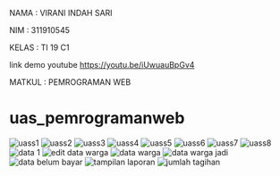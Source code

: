 NAMA : VIRANI INDAH SARI

NIM : 311910545

KELAS : TI 19 C1

link demo youtube https://youtu.be/iUwuauBpGv4

MATKUL : PEMROGRAMAN WEB

# uas_pemrogramanweb
![uass1](https://user-images.githubusercontent.com/57024231/126870253-5248f32d-fb0a-4a2c-9c1c-ccd34dae5ddc.png)
![uass2](https://user-images.githubusercontent.com/57024231/126870263-0c749095-35f0-4de5-a4d5-c8acbbdbfe40.png)
![uass3](https://user-images.githubusercontent.com/57024231/126870278-0eba20d6-880a-4ba4-86fa-5173c1e8aec0.png)
![uass4](https://user-images.githubusercontent.com/57024231/126870288-2767aed9-3e40-4a51-811d-f9f17c5df928.png)
![uass5](https://user-images.githubusercontent.com/57024231/126870300-a1b7caf8-4fb6-4cb6-88cf-5535ef5a7220.png)
![uass6](https://user-images.githubusercontent.com/57024231/126870311-c343e5c6-18a1-4522-a3b7-4db915cd2b06.png)
![uass7](https://user-images.githubusercontent.com/57024231/126870321-d2e1b6eb-0e24-4274-a9a3-c926893a0883.png)
![uass8](https://user-images.githubusercontent.com/57024231/126870322-2f0f50d6-49f1-4340-a21a-936df995ccc0.png)
![data 1](https://user-images.githubusercontent.com/57024231/126870331-9e56b235-6248-4ced-844b-2250bacacdc6.png)
![edit data warga](https://user-images.githubusercontent.com/57024231/126870337-53d29083-ae38-4dc5-bb91-eb0417ba6386.png)
![data warga](https://user-images.githubusercontent.com/57024231/126870347-026d0e5b-f975-46d6-ac52-1a6594383476.png)
![data warga jadi](https://user-images.githubusercontent.com/57024231/126870358-51adce06-0fcd-46e3-b83d-4cf1fcadde8d.png)
![data belum bayar](https://user-images.githubusercontent.com/57024231/126870369-110a2062-571f-4b17-8fca-59e7723ab8a9.png)
![tampilan laporan](https://user-images.githubusercontent.com/57024231/126870379-580133f4-911d-497e-a3a2-a85bb51bb1ae.png)
![jumlah tagihan](https://user-images.githubusercontent.com/57024231/126870388-9be1364a-7fab-408f-a430-f66184660fdd.png)
